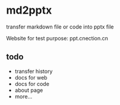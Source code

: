 # md2pptx

transfer markdown file or code into pptx file

Website for test purpose: ppt.cnection.cn

## todo

- transfer history
- docs for web
- docs for code
- about page
- more...
